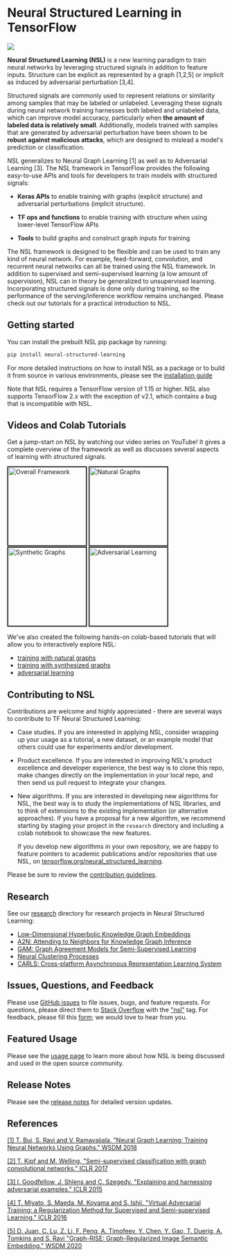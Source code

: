 # Neural Structured Learning in TensorFlow

![](g3doc/images/nsl_overview.png)

**Neural Structured Learning (NSL)** is a new learning paradigm to train neural
networks by leveraging structured signals in addition to feature inputs.
Structure can be explicit as represented by a graph [1,2,5] or implicit as
induced by adversarial perturbation [3,4].

Structured signals are commonly used to represent relations or similarity among
samples that may be labeled or unlabeled. Leveraging these signals during neural
network training harnesses both labeled and unlabeled data, which can improve
model accuracy, particularly when **the amount of labeled data is relatively
small**. Additionally, models trained with samples that are generated by
adversarial perturbation have been shown to be **robust against malicious
attacks**, which are designed to mislead a model's prediction or classification.

NSL generalizes to Neural Graph Learning [1] as well as to Adversarial Learning
[3]. The NSL framework in TensorFlow provides the following easy-to-use APIs and
tools for developers to train models with structured signals:

*   **Keras APIs** to enable training with graphs (explicit structure) and
    adversarial perturbations (implicit structure).

*   **TF ops and functions** to enable training with structure when using
    lower-level TensorFlow APIs

*   **Tools** to build graphs and construct graph inputs for training

The NSL framework is designed to be flexible and can be used to train any kind
of neural network. For example, feed-forward, convolution, and recurrent neural
networks can all be trained using the NSL framework. In addition to supervised
and semi-supervised learning (a low amount of supervision), NSL can in theory be
generalized to unsupervised learning. Incorporating structured signals is done
only during training, so the performance of the serving/inference workflow
remains unchanged. Please check out our tutorials for a practical introduction
to NSL.

## Getting started

You can install the prebuilt NSL pip package by running:

```bash
pip install neural-structured-learning
```

For more detailed instructions on how to install NSL as a package or to build it
from source in various environments, please see the
[installation guide](g3doc/install.md)

Note that NSL requires a TensorFlow version of 1.15 or higher. NSL also supports
TensorFlow 2.x with the exception of v2.1, which contains a bug that is
incompatible with NSL.

## Videos and Colab Tutorials

Get a jump-start on NSL by watching our video series on YouTube! It gives a
complete overview of the framework as well as discusses several aspects of
learning with structured signals.

<a href="http://www.youtube.com/watch?feature=player_embedded&v=N_IS3x5wFNI"
   target="_blank"><img src="http://img.youtube.com/vi/N_IS3x5wFNI/0.jpg"
                        alt="Overall Framework" width="180"  border="2" /></a>
<a href="http://www.youtube.com/watch?feature=player_embedded&v=pJRRdtJ-rPU"
   target="_blank"><img src="http://img.youtube.com/vi/pJRRdtJ-rPU/0.jpg"
                        alt="Natural Graphs" width="180" border="2" /></a>
<a href="http://www.youtube.com/watch?feature=player_embedded&v=3RQqTTOY0U0"
   target="_blank"><img src="http://img.youtube.com/vi/3RQqTTOY0U0/0.jpg"
                        alt="Synthetic Graphs" width="180" border="2" /></a>
<a href="http://www.youtube.com/watch?feature=player_embedded&v=Js2WJkhdU7k"
   target="_blank"><img src="http://img.youtube.com/vi/Js2WJkhdU7k/0.jpg"
                        alt="Adversarial Learning" width="180" border="2" /></a>

We've also created the following hands-on colab-based tutorials that will allow
you to interactively explore NSL:

*   [training with natural graphs](https://github.com/tensorflow/neural-structured-learning/blob/master/g3doc/tutorials/graph_keras_mlp_cora.ipynb)
*   [training with synthesized graphs](https://github.com/tensorflow/neural-structured-learning/blob/master/g3doc/tutorials/graph_keras_lstm_imdb.ipynb)
*   [adversarial learning](https://github.com/tensorflow/neural-structured-learning/blob/master/g3doc/tutorials/adversarial_keras_cnn_mnist.ipynb)

## Contributing to NSL

Contributions are welcome and highly appreciated - there are several ways to
contribute to TF Neural Structured Learning:

*   Case studies. If you are interested in applying NSL, consider wrapping up
    your usage as a tutorial, a new dataset, or an example model that others
    could use for experiments and/or development.

*   Product excellence. If you are interested in improving NSL's product
    excellence and developer experience, the best way is to clone this repo,
    make changes directly on the implementation in your local repo, and then
    send us pull request to integrate your changes.

*   New algorithms. If you are interested in developing new algorithms for NSL,
    the best way is to study the implementations of NSL libraries, and to think
    of extensions to the existing implementation (or alternative approaches). If
    you have a proposal for a new algorithm, we recommend starting by staging
    your project in the `research` directory and including a colab notebook to
    showcase the new features.

    If you develop new algorithms in your own repository, we are happy to
    feature pointers to academic publications and/or repositories that use NSL,
    on
    [tensorflow.org/neural_structured_learning](http://www.tensorflow.org/neural_structured_learning).

Please be sure to review the [contribution guidelines](CONTRIBUTING.md).

## Research

See our [research](research) directory for research projects in Neural
Structured Learning:

*   [Low-Dimensional Hyperbolic Knowledge Graph Embeddings](research/kg_hyp_emb)
*   [A2N: Attending to Neighbors for Knowledge Graph Inference](research/a2n)
*   [GAM: Graph Agreement Models for Semi-Supervised Learning](research/gam)
*   [Neural Clustering Processes](research/neural_clustering)
*   [CARLS: Cross-platform Asynchronous Representation Learning System](research/carls)

## Issues, Questions, and Feedback

Please use
[GitHub issues](https://github.com/tensorflow/neural-structured-learning/issues)
to file issues, bugs, and feature requests. For questions, please direct them to
[Stack Overflow](https://stackoverflow.com) with the
["nsl"](https://stackoverflow.com/questions/tagged/nsl) tag. For feedback,
please fill this
[form](https://docs.google.com/forms/d/1AQEcPSgmwWBJj3H2haEytF4C_fr1aotWaHjCEXpPm2A);
we would love to hear from you.

## Featured Usage

Please see the [usage page](usage.md) to learn more about how NSL is being
discussed and used in the open source community.

## Release Notes

Please see the [release notes](RELEASE.md) for detailed version updates.

## References

[[1] T. Bui, S. Ravi and V. Ramavajjala. "Neural Graph Learning: Training Neural
Networks Using Graphs." WSDM 2018](https://research.google/pubs/pub46568.pdf)

[[2] T. Kipf and M. Welling. "Semi-supervised classification with graph
convolutional networks." ICLR 2017](https://arxiv.org/pdf/1609.02907.pdf)

[[3] I. Goodfellow, J. Shlens and C. Szegedy. "Explaining and harnessing
adversarial examples." ICLR 2015](https://arxiv.org/pdf/1412.6572.pdf)

[[4] T. Miyato, S. Maeda, M. Koyama and S. Ishii. "Virtual Adversarial Training:
a Regularization Method for Supervised and Semi-supervised Learning." ICLR
2016](https://arxiv.org/pdf/1704.03976.pdf)

[[5] D. Juan, C. Lu, Z. Li, F. Peng, A. Timofeev, Y. Chen, Y. Gao, T. Duerig, A.
Tomkins and S. Ravi "Graph-RISE: Graph-Regularized Image Semantic Embedding."
WSDM 2020](https://arxiv.org/abs/1902.10814)
